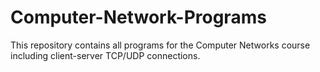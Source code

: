 # Computer-Network-Programs
This repository contains all programs for the Computer Networks course including client-server TCP/UDP connections.
